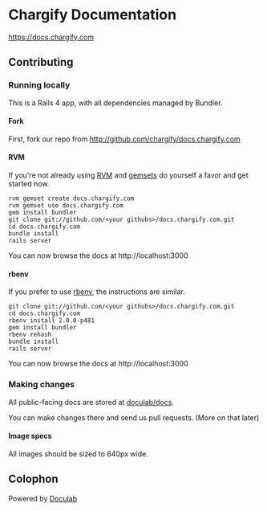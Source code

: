Chargify Documentation
======================

<https://docs.chargify.com>

Contributing
------------

### Running locally

This is a Rails 4 app, with all dependencies managed by Bundler.  

#### Fork

First, fork our repo from <http://github.com/chargify/docs.chargify.com>

#### RVM

If you're not already using [RVM](http://rvm.beginrescueend.com/) and [gemsets](http://rvm.beginrescueend.com/gemsets/) do yourself a favor and get started now.

    rvm gemset create docs.chargify.com
    rvm gemset use docs.chargify.com
    gem install bundler
    git clone git://github.com/<your githubs>/docs.chargify.com.git
    cd docs.chargify.com
    bundle install
    rails server

You can now browse the docs at http://localhost:3000

#### rbenv

If you prefer to use [rbenv](https://github.com/sstephenson/rbenv), the instructions are similar.

    git clone git://github.com/<your githubs>/docs.chargify.com.git
    cd docs.chargify.com
    rbenv install 2.0.0-p481
    gem install bundler
    rbenv rehash
    bundle install
    rails server
    
You can now browse the docs at http://localhost:3000

### Making changes

All public-facing docs are stored at [doculab/docs](http://github.com/chargify/docs.chargify.com/tree/master/doculab/docs/).

You can make changes there and send us pull requests.  (More on that later)

#### Image specs

All images should be sized to 640px wide.


Colophon
---------

Powered by [Doculab](https://github.com/chargify/doculab)
